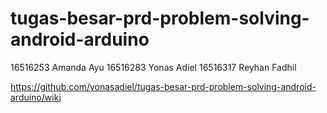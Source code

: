 # tugas-besar-prd-problem-solving-android-arduino

16516253 Amanda Ayu
16516283 Yonas Adiel
16516317 Reyhan Fadhil

https://github.com/yonasadiel/tugas-besar-prd-problem-solving-android-arduino/wiki

